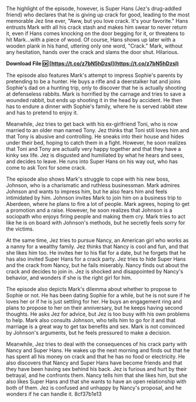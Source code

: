 The highlight of the episode, however, is Super Hans (Jez's drug-addled friend) who declares that he is giving up crack for good, leading to the most memorable Jez line ever, "Aww, but you love crack. It's your favorite." Hans entrusts Mark with all his crack stash and makes him swear to never return it, even if Hans comes knocking on the door begging for it, or threatens to hit Mark...with a piece of wood. Of course, Hans shows up later with a wooden plank in his hand, uttering only one word, "Crack." Mark, without any hesitation, hands over the crack and slams the door shut. Hilarious.
 
**Download File 🆗 [https://t.co/z7bN5hDzsl](https://t.co/z7bN5hDzsl)**


  
The episode also features Mark's attempt to impress Sophie's parents by pretending to be a hunter. He buys a rifle and a deerstalker hat and joins Sophie's dad on a hunting trip, only to discover that he is actually shooting at defenseless rabbits. Mark is horrified by the carnage and tries to save a wounded rabbit, but ends up shooting it in the head by accident. He then has to endure a dinner with Sophie's family, where he is served rabbit stew and has to pretend to enjoy it.
  
Meanwhile, Jez tries to get back with his ex-girlfriend Toni, who is now married to an older man named Tony. Jez thinks that Toni still loves him and that Tony is abusive and controlling. He sneaks into their house and hides under their bed, hoping to catch them in a fight. However, he soon realizes that Toni and Tony are actually very happy together and that they have a kinky sex life. Jez is disgusted and humiliated by what he hears and sees, and decides to leave. He runs into Super Hans on his way out, who has come to ask Toni for some crack.
  
The episode also shows Mark's struggle to cope with his new boss, Johnson, who is a charismatic and ruthless businessman. Mark admires Johnson and wants to impress him, but he also fears him and feels intimidated by him. Johnson invites Mark to join him on a business trip to Aberdeen, where he plans to fire a lot of people. Mark agrees, hoping to get a promotion and a raise. However, he soon realizes that Johnson is a sociopath who enjoys firing people and making them cry. Mark tries to act like he is on board with Johnson's methods, but he secretly feels sorry for the victims.
  
At the same time, Jez tries to pursue Nancy, an American girl who works as a nanny for a wealthy family. Jez thinks that Nancy is cool and fun, and that she likes him too. He invites her to his flat for a date, but he forgets that he has also invited Super Hans for a crack party. Jez tries to hide Super Hans and the crack from Nancy, but he fails miserably. Nancy finds out about the crack and decides to join in. Jez is shocked and disappointed by Nancy's behavior, and wonders if she is the right girl for him.
  
The episode also depicts Mark's dilemma about whether to propose to Sophie or not. He has been dating Sophie for a while, but he is not sure if he loves her or if he is just settling for her. He buys an engagement ring and plans to propose to her on their anniversary, but he keeps having second thoughts. He asks Jez for advice, but Jez is too busy with his own problems to help. Mark also consults Johnson, who tells him to go for it and that marriage is a great way to get tax benefits and sex. Mark is not convinced by Johnson's arguments, but he feels pressured to make a decision.
  
Meanwhile, Jez tries to deal with the consequences of his crack party with Nancy and Super Hans. He wakes up the next morning and finds out that he has spent all his money on crack and that he has no food or electricity. He also discovers that Nancy and Super Hans have become friends and that they have been having sex behind his back. Jez is furious and hurt by their betrayal, and he confronts them. Nancy tells him that she likes him, but she also likes Super Hans and that she wants to have an open relationship with both of them. Jez is confused and unhappy by Nancy's proposal, and he wonders if he can handle it.
 8cf37b1e13
 

